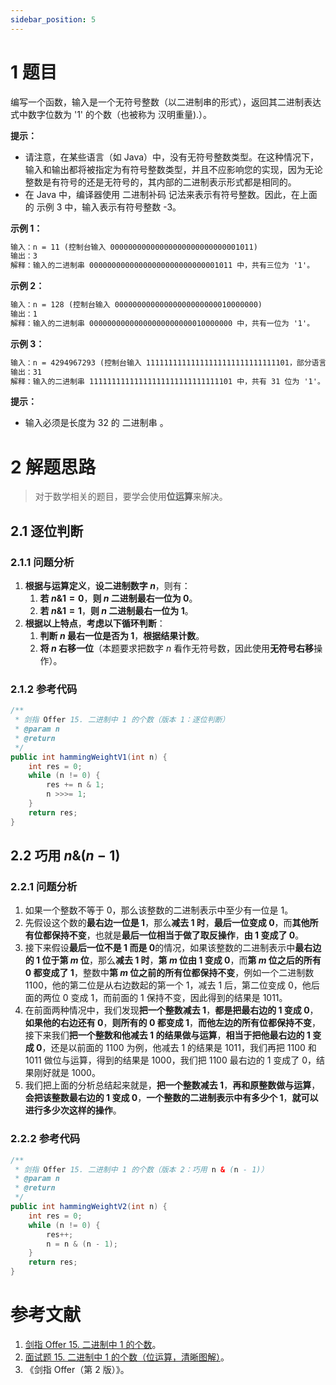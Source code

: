 ```yaml
---
sidebar_position: 5
---
```


# 1 题目

编写一个函数，输入是一个无符号整数（以二进制串的形式），返回其二进制表达式中数字位数为 '1' 的个数（也被称为 汉明重量).）。

**提示：**

* 请注意，在某些语言（如 Java）中，没有无符号整数类型。在这种情况下，输入和输出都将被指定为有符号整数类型，并且不应影响您的实现，因为无论整数是有符号的还是无符号的，其内部的二进制表示形式都是相同的。
* 在 Java 中，编译器使用 二进制补码 记法来表示有符号整数。因此，在上面的 示例 3 中，输入表示有符号整数 -3。

**示例 1：**

```txt
输入：n = 11 (控制台输入 00000000000000000000000000001011)
输出：3
解释：输入的二进制串 00000000000000000000000000001011 中，共有三位为 '1'。
```

**示例 2：**

```txt
输入：n = 128 (控制台输入 00000000000000000000000010000000)
输出：1
解释：输入的二进制串 00000000000000000000000010000000 中，共有一位为 '1'。
```

**示例 3：**

```txt
输入：n = 4294967293 (控制台输入 11111111111111111111111111111101，部分语言中 n = -3）
输出：31
解释：输入的二进制串 11111111111111111111111111111101 中，共有 31 位为 '1'。
```

**提示：**

* 输入必须是长度为 32 的 二进制串 。

# 2 解题思路

> 对于数学相关的题目，要学会使用**位运算**来解决。

## 2.1 逐位判断

### 2.1.1 问题分析

1. **根据与运算定义**，**设二进制数字 $n$**，则有：
   1. **若 $n \& 1 = 0$**，**则 $n$ 二进制最右一位为 0**。
   2. **若 $n \& 1 = 1$**，**则 $n$ 二进制最右一位为 1**。
2. **根据以上特点**，**考虑以下循环判断**：
   1. **判断 $n$ 最右一位是否为 1**，**根据结果计数**。
   2. **将 $n$ 右移一位**（本题要求把数字 $n$ 看作无符号数，因此使用**无符号右移**操作）。

### 2.1.2 参考代码

```java
/**
 * 剑指 Offer 15. 二进制中 1 的个数（版本 1：逐位判断）
 * @param n
 * @return
 */
public int hammingWeightV1(int n) {
    int res = 0;
    while (n != 0) {
        res += n & 1;
        n >>>= 1;
    }
    return res;
}
```

## 2.2 巧用 $n \& (n - 1)$

### 2.2.1 问题分析

1. 如果一个整数不等于 0，那么该整数的二进制表示中至少有一位是 1。
2. 先假设这个数的**最右边一位是 1**，那么**减去 1 时**，**最后一位变成 0**，而**其他所有位都保持不变**，也就是**最后一位相当于做了取反操作**，**由 1 变成了 0**。
3. 接下来假设**最后一位不是 1 而是 0**的情况，如果该整数的二进制表示中**最右边的 1 位于第 $m$ 位**，那么**减去 1 时**，**第 $m$ 位由 1 变成 0**，而**第 $m$ 位之后的所有 0 都变成了 1**，整数中**第 $m$ 位之前的所有位都保持不变**，例如一个二进制数 1100，他的第二位是从右边数起的第一个 1，减去 1 后，第二位变成 0，他后面的两位 0 变成 1，而前面的 1 保持不变，因此得到的结果是 1011。
4. 在前面两种情况中，我们发现**把一个整数减去 1**，**都是把最右边的 1 变成 0**，**如果他的右边还有 0**，**则所有的 0 都变成 1**，**而他左边的所有位都保持不变**，接下来我们**把一个整数和他减去 1 的结果做与运算**，**相当于把他最右边的 1 变成 0**，还是以前面的 1100 为例，他减去 1 的结果是 1011，我们再把 1100 和 1011 做位与运算，得到的结果是 1000，我们把 1100 最右边的 1 变成了 0，结果刚好就是 1000。
5. 我们把上面的分析总结起来就是，**把一个整数减去 1**，**再和原整数做与运算**，**会把该整数最右边的 1 变成 0**，**一个整数的二进制表示中有多少个 1**，**就可以进行多少次这样的操作**。

### 2.2.2 参考代码

```java
/**
 * 剑指 Offer 15. 二进制中 1 的个数（版本 2：巧用 n & (n - 1)）
 * @param n
 * @return
 */
public int hammingWeightV2(int n) {
    int res = 0;
    while (n != 0) {
        res++;
        n = n & (n - 1);
    }
    return res;
}
```

# 参考文献

1. [剑指 Offer 15. 二进制中 1 的个数](https://leetcode-cn.com/problems/er-jin-zhi-zhong-1de-ge-shu-lcof)。
2. [面试题 15. 二进制中 1 的个数（位运算，清晰图解）](https://leetcode-cn.com/problems/er-jin-zhi-zhong-1de-ge-shu-lcof/solution/mian-shi-ti-15-er-jin-zhi-zhong-1de-ge-shu-wei-yun)。
3. 《剑指 Offer（第 2 版）》。

